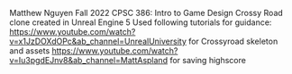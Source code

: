 Matthew Nguyen
Fall 2022 CPSC 386: Intro to Game Design
Crossy Road clone created in Unreal Engine 5
Used following tutorials for guidance: 
https://www.youtube.com/watch?v=x1JzDOXdOPc&ab_channel=UnrealUniversity for Crossyroad skeleton and assets
https://www.youtube.com/watch?v=Iu3pgdEJnv8&ab_channel=MattAspland for saving highscore
